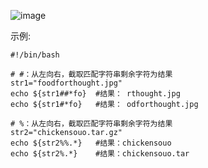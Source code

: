 ![image](https://user-images.githubusercontent.com/55919713/225523927-0f6d07c2-c3d7-4892-9aec-b77c4e102a68.png)

示例:
~~~
#!/bin/bash

# #：从左向右，截取匹配字符串剩余字符为结果
str1="foodforthought.jpg"
echo ${str1##*fo}  #结果： rthought.jpg
echo ${str1#*fo}   #结果： odforthought.jpg

# %：从左向右，截取匹配字符串剩余字符为结果
str2="chickensouo.tar.gz"
echo ${str2%%.*}   #结果：chickensouo
echo ${str2%.*}    #结果：chickensouo.tar
~~~